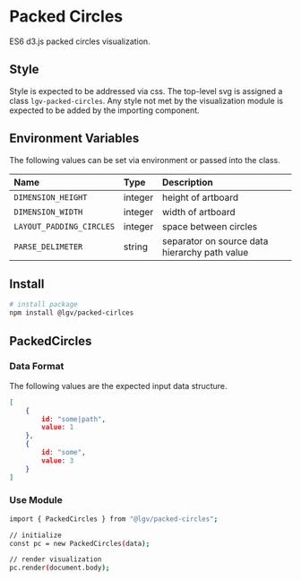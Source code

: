 # Packed Circles

ES6 d3.js packed circles visualization.


## Style

Style is expected to be addressed via css. The top-level svg is assigned a class `lgv-packed-circles`. Any style not met by the visualization module is expected to be added by the importing component.

## Environment Variables

The following values can be set via environment or passed into the class.

| Name | Type | Description |
| :-- | :-- | :-- |
| `DIMENSION_HEIGHT` | integer | height of artboard |
| `DIMENSION_WIDTH` | integer | width of artboard |
| `LAYOUT_PADDING_CIRCLES` | integer | space between circles |
| `PARSE_DELIMETER` | string | separator on source data hierarchy path value |

## Install

```bash
# install package
npm install @lgv/packed-cirlces
```

## PackedCircles

### Data Format

The following values are the expected input data structure.

```json
[
    {
        id: "some|path",
        value: 1
    },
    {
        id: "some",
        value: 3
    }
]
```

### Use Module

```bash
import { PackedCircles } from "@lgv/packed-circles";

// initialize
const pc = new PackedCircles(data);

// render visualization
pc.render(document.body);
```
